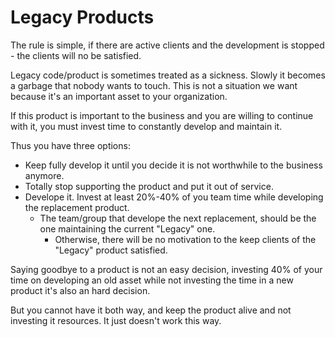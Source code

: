 # Legacy Products

The rule is simple, if there are active clients and the development is stopped - the clients will no be satisfied.

Legacy code/product is sometimes treated as a sickness. Slowly it becomes a garbage that nobody wants to touch. This is not a situation we want because it's an important asset to your organization.

If this product is important to the business and you are willing to continue with it, you must invest time to constantly develop and maintain it.

Thus you have three options:

- Keep fully develop it until you decide it is not worthwhile to the business anymore.
- Totally stop supporting the product and put it out of service.
- Develope it. Invest at least 20%-40% of you team time while developing the replacement product.
  - The team/group that develope the next replacement, should be the one maintaining the current "Legacy" one.
    - Otherwise, there will be no motivation to the keep clients of the "Legacy" product satisfied.

Saying goodbye to a product is not an easy decision, investing 40% of your time on developing an old asset while not investing the time in a new product it's also an hard decision.

But you cannot have it both way, and keep the product alive and not investing it resources. It just doesn't work this way.
